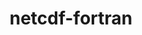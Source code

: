 ---
title: "netcdf-fortran"
layout: cache
categories: [package, develop-2025-04-13]
meta: {"compilers": ["gcc@11.4.0", "gcc@12.4.0", "intel-oneapi-compilers@2024.1.0", "intel-oneapi-compilers@2025.1.0"], "num_specs": 6, "num_specs_by_stack": {"aws-pcluster-neoverse_v1": 1, "aws-pcluster-x86_64_v4": 2, "e4s": 1, "e4s-oneapi": 2, "root": 6}, "oss": ["amzn2", "ubuntu22.04"], "platforms": ["linux"], "stacks": ["aws-pcluster-neoverse_v1", "aws-pcluster-x86_64_v4", "e4s", "e4s-oneapi", "root"], "targets": ["neoverse_v1", "x86_64_v3", "x86_64_v4"], "versions": ["4.6.1"]}
spec_details: [{"compiler": "intel-oneapi-compilers@2025.1.0", "hash": "bhv3volcmmjvvbg3yn66w3r64oiz62xi", "os": "ubuntu22.04", "platform": "linux", "size": "-", "stacks": ["e4s-oneapi", "root"], "target": "x86_64_v3", "variants": ["build_system=autotools", "~doc", "+pic", "+shared"], "versions": ["4.6.1"]}, {"compiler": "intel-oneapi-compilers@2025.1.0", "hash": "kwyqhyvnxv5nahkoe37ebl7ik5wdamtl", "os": "ubuntu22.04", "platform": "linux", "size": "-", "stacks": ["e4s-oneapi", "root"], "target": "x86_64_v3", "variants": ["build_system=autotools", "~doc", "+pic", "+shared"], "versions": ["4.6.1"]}, {"compiler": "gcc@11.4.0", "hash": "o77wmwbzg6vtrp5pezqbjmkg6v5pzy7s", "os": "ubuntu22.04", "platform": "linux", "size": "-", "stacks": ["e4s", "root"], "target": "x86_64_v3", "variants": ["build_system=autotools", "~doc", "+pic", "+shared"], "versions": ["4.6.1"]}, {"compiler": "intel-oneapi-compilers@2024.1.0", "hash": "oml5i7ubojji3gywfnwu4z76zkwhr3h2", "os": "amzn2", "platform": "linux", "size": "-", "stacks": ["aws-pcluster-x86_64_v4", "root"], "target": "x86_64_v3", "variants": ["build_system=autotools", "~doc", "+pic", "+shared"], "versions": ["4.6.1"]}, {"compiler": "intel-oneapi-compilers@2024.1.0", "hash": "plyoz2qsxbyxdyaxtu47ndnayscqjhz5", "os": "amzn2", "platform": "linux", "size": "-", "stacks": ["aws-pcluster-x86_64_v4", "root"], "target": "x86_64_v4", "variants": ["build_system=autotools", "~doc", "+pic", "+shared"], "versions": ["4.6.1"]}, {"compiler": "gcc@12.4.0", "hash": "zjosp2hqh7bg7fz3dsyahbyhoewuws5p", "os": "amzn2", "platform": "linux", "size": "-", "stacks": ["aws-pcluster-neoverse_v1", "root"], "target": "neoverse_v1", "variants": ["build_system=autotools", "~doc", "+pic", "+shared"], "versions": ["4.6.1"]}]
---